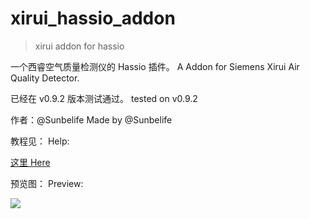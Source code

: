# xirui_hassio_addon

> xirui addon for hassio

一个西睿空气质量检测仪的 Hassio 插件。
A Addon for Siemens Xirui Air Quality Detector.

已经在 v0.9.2 版本测试通过。
tested on v0.9.2

作者：@Sunbelife
Made by @Sunbelife

教程见： 
Help:

[这里 Here](https://bbs.hassbian.com/forum.php?mod=viewthread&tid=4740&page=1&extra=#pid129179)

预览图：
Preview:

![](http://ww3.sinaimg.cn/large/006tNc79ly1g3biad0pt3j305k062dg1.jpg)


